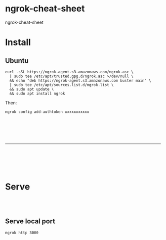# ngrok-cheat-sheet
ngrok-cheat-sheet


# Install

## Ubuntu
```shell
curl -sSL https://ngrok-agent.s3.amazonaws.com/ngrok.asc \
  | sudo tee /etc/apt/trusted.gpg.d/ngrok.asc >/dev/null \
  && echo "deb https://ngrok-agent.s3.amazonaws.com buster main" \
  | sudo tee /etc/apt/sources.list.d/ngrok.list \
  && sudo apt update \
  && sudo apt install ngrok
```

Then:
```shell
ngrok config add-authtoken xxxxxxxxxxx
```




<br><br>
<br><br>
___
<br><br>
<br><br>




# Serve

<br><br>

## Serve local port
```shell
ngrok http 3000
```

